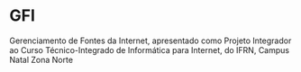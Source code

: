 # GFI
Gerenciamento de Fontes da Internet, apresentado como Projeto Integrador ao Curso Técnico-Integrado de Informática para Internet, do IFRN, Campus Natal Zona Norte
